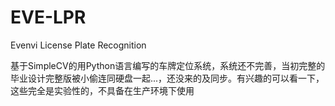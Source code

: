 EVE-LPR
=======

Evenvi License Plate Recognition

基于SimpleCV的用Python语言编写的车牌定位系统，系统还不完善，当初完整的毕业设计完整版被小偷连同硬盘一起...，还没来的及同步。有兴趣的可以看一下，这些完全是实验性的，不具备在生产环境下使用
